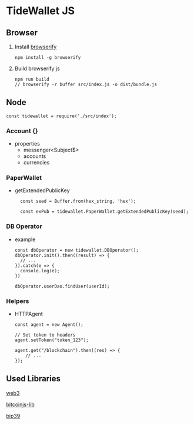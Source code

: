 # TideWallet JS

## Browser

1.  Install [browserify](https://browserify.org/)

    ```
    npm install -g browserify
    ```

2.  Build browserify js
    ```
    npm run build
    // browserify -r buffer src/index.js -o dist/bundle.js
    ```

## Node

    const tidewallet = require('./src/index');

### Account {}

- properties
  - messenger<Subject$>
  - accounts
  - currencies

### PaperWallet

- getExtendedPublicKey

  ```
    const seed = Buffer.from(hex_string, 'hex');

    const exPub = tidewallet.PaperWallet.getExtendedPublicKey(seed);
  ```

### DB Operator
- example
    ```
    const dbOperator = new tidewallet.DBOperator();
    dbOperator.init().then((result) => {
      // ...
    }).catch(e => {
      console.log(e);
    })

    dbOperator.userDao.findUser(userId);
    ```

### Helpers

- HTTPAgent

  ```
  const agent = new Agent();

  // Set token to headers
  agent.setToken("token_123");

  agent.get("/blockchain").then((res) => {
      // ...
  });

  ```

## Used Libraries

[web3](https://web3js.readthedocs.io/en/v1.3.4/)

[bitcoinjs-lib](https://github.com/bitcoinjs/bitcoinjs-lib)

[bip39](https://github.com/bitcoinjs/bip39)
